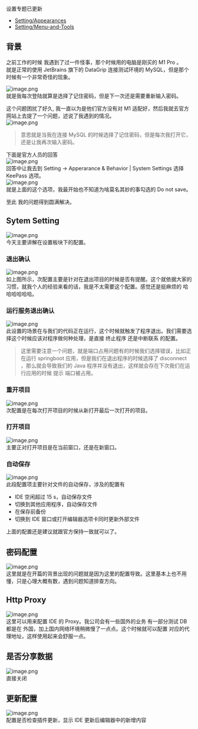 设置专题已更新

- [Setting/Appearances](https://mp.weixin.qq.com/s/roxbrc_eHS_ab4QM09yAKg)
- [Setting/Menu-and-Tools](https://mp.weixin.qq.com/s/czH3F5ywEurBk8IIxrNqvg)

## 背景

之前工作的时候 我遇到了过一件怪事，那个时候用的电脑是刚买的 M1 Pro 。<br />就是正常的使用 JetBrains 旗下的 DataGrip 连接测试环境的 MySQL，但是那个时候有一个非常奇怪的现象。

![image.png](./images/cant-remember-passpord-datagrid/695d9277c9d1dba6687a3f6cfe80a29a.png)<br />就是我每次登陆就算是选择了记住密码，但是下一次还是需要重新输入密码。

这个问题困扰了好久, 我一直以为是他们官方没有对 M1 适配好，然后我就去官方网站上去提了一个问题，述说了我遇到的情况。<br />
![image.png](./images/cant-remember-passpord-datagrid/2c38d7e75c650a906f9120d216c1f81b.png)

> 意思就是当我在连接 MySQL 的时候选择了记住密码，但是每次我打开它，还是让我再次输入密码。

下面是官方人员的回答<br />![image.png](./images/cant-remember-passpord-datagrid/c776489866990e5770c1ead5fbfa5cdc.png)<br />回答中让我去到 Setting -> Apperarance & Behavior | System Settings 选择 KeePass 选项。<br />![image.png](./images/cant-remember-passpord-datagrid/109ae3761431ee73ed1e3ba60b58a657.png)<br />就是上面的这个选项，我最开始也不知道为啥莫名其妙的事勾选的 Do not save。

至此 我的问题得到圆满解决。

## Sytem Setting

![image.png](./images/cant-remember-passpord-datagrid/6a7e25f88d5a5eae6375dd117761f315.png)<br />今天主要讲解在设置板块下的配置。

### 退出确认

![image.png](./images/cant-remember-passpord-datagrid/bd3e187c9389617ee7d9693ada1f2108.png)<br />如上图所示，次配置主要是针对在退出项目的时候是否有提醒。这个就依据大家的习惯，就我个人的经验来看的话，我是不太需要这个配置。感觉还是挺麻烦的 哈哈哈哈哈哈。

### 运行服务退出确认

![image.png](./images/cant-remember-passpord-datagrid/5f916a151b28b8a1a1cdd52a9b3b02ff.png)<br />此设置的场景在与我们的代码正在运行，这个时候就触发了程序退出。我们需要选择这个时候应该对程序做何种处理，是直接 终止程序 还是中断联系 的配置。

> 这里需要注意一个问题，就是端口占用问题有的时候我们选择错误，比如正在运行 springboot 应用，但是我们在退出程序的时候选择了 disconnect ，那么就会导致我们的 Java 程序并没有退出，这样就会存在下次我们在运行应用的时候 提示 端口被占用。

### 重开项目

![image.png](./images/cant-remember-passpord-datagrid/88bc549028b7412b82a00559f1852a00.png)<br />次配置是在每次打开项目的时候从新打开最后一次打开的项目。

### 打开项目

![image.png](./images/cant-remember-passpord-datagrid/0414c0a523c28c8b311a1f4a383081da.png)<br />主要正对打开项目是在当前窗口，还是在新窗口。

### 自动保存

![image.png](./images/cant-remember-passpord-datagrid/b1d3abee3b5ddfb8b495752c481b7c44.png)<br />此段配置项主要针对文件的自动保存，涉及的配置有

- IDE 空闲超过 15 s，自动保存文件
- 切换到其他应用程序，自动保存文件
- 在保存前备份
- 切换到 IDE 窗口或打开编辑器选项卡同时更新外部文件

上面的配置还是建议就跟官方保持一致就可以了。

## 密码配置

![image.png](./images/cant-remember-passpord-datagrid/6319287d09e3c78bdc78a03ec0cfc917.png)<br />这里就是在开篇的背景出现的问题就是因为这里的配置导致。这里基本上也不用懂，只是心理大概有数，遇到问题知道排查方向。

## Http Proxy

![image.png](./images/cant-remember-passpord-datagrid/107b99f5af1926293fece806ded27961.png)<br />这里可以用来配置 IDE 的 Proxy。我公司会有一些国外的业务 有一部分测试 DB 都是在 外国，加上国内网络环境稍微慢了一点点。这个时候就可以配置 对应的代理地址，这样使用起来会舒服一点。

## 是否分享数据

![image.png](./images/cant-remember-passpord-datagrid/3366eb44d855b2e550d4a0a2d34d4d03.png)<br />直接关闭

## 更新配置

![image.png](./images/cant-remember-passpord-datagrid/a99338822152ae53dd02ec49133b708e.png)<br />配置是否检查插件更新，显示 IDE 更新后编辑器中的新增内容
